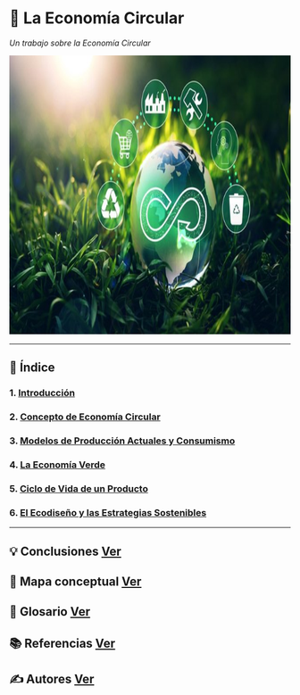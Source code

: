 # 🔄 La Economía Circular

_Un trabajo sobre la Economía Circular_

<img src="img/economia_circular.jpg" alt="eco_circular" width="1200" height="500">

---

## 📑 Índice

### 1. [Introducción](introduccion.md)
### 2. [Concepto de Economía Circular](concepto.md)
### 3. [Modelos de Producción Actuales y Consumismo](modelos.md)
### 4. [La Economía Verde](verde.md)
### 5. [Ciclo de Vida de un Producto](ciclo.md)
### 6. [El Ecodiseño y las Estrategias Sostenibles](ecodiseño.md)

---

## 💡 Conclusiones [Ver](conclusiones.md)

## 🧷 Mapa conceptual [Ver](mapa_conceptual.md)

## 📖 Glosario [Ver](glosario.md)

## 📚 Referencias [Ver](referencias.md)

## ✍️ Autores [Ver](autores.md)
